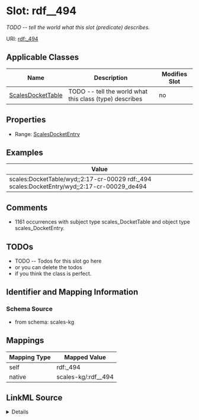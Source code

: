 

# Slot: rdf__494


_TODO -- tell the world what this slot (predicate) describes._





URI: [rdf:_494](http://www.w3.org/1999/02/22-rdf-syntax-ns#_494)



<!-- no inheritance hierarchy -->





## Applicable Classes

| Name | Description | Modifies Slot |
| --- | --- | --- |
| [ScalesDocketTable](../classes/ScalesDocketTable.md) | TODO -- tell the world what this class (type) describes |  no  |







## Properties

* Range: [ScalesDocketEntry](../classes/ScalesDocketEntry.md)






## Examples

| Value |
| --- |
| scales:DocketTable/wyd;;2:17-cr-00029 rdf:_494 scales:DocketEntry/wyd;;2:17-cr-00029_de494 |

## Comments

* 1161 occurrences with subject type scales_DocketTable and object type scales_DocketEntry.

## TODOs

* TODO -- Todos for this slot go here
* or you can delete the todos
* if you think the class is perfect.

## Identifier and Mapping Information







### Schema Source


* from schema: scales-kg




## Mappings

| Mapping Type | Mapped Value |
| ---  | ---  |
| self | rdf:_494 |
| native | scales-kg/:rdf__494 |




## LinkML Source

<details>
```yaml
name: rdf__494
description: TODO -- tell the world what this slot (predicate) describes.
todos:
- TODO -- Todos for this slot go here
- or you can delete the todos
- if you think the class is perfect.
comments:
- 1161 occurrences with subject type scales_DocketTable and object type scales_DocketEntry.
examples:
- value: scales:DocketTable/wyd;;2:17-cr-00029 rdf:_494 scales:DocketEntry/wyd;;2:17-cr-00029_de494
from_schema: scales-kg
rank: 1000
slot_uri: rdf:_494
alias: rdf__494
domain_of:
- scales_DocketTable
range: scales_DocketEntry

```
</details>
